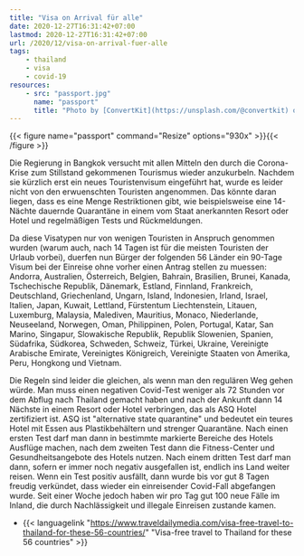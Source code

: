```yaml
---
title: "Visa on Arrival für alle"
date: 2020-12-27T16:31:42+07:00
lastmod: 2020-12-27T16:31:42+07:00
url: /2020/12/visa-on-arrival-fuer-alle
tags:
    - thailand
    - visa
    - covid-19
resources:
    - src: "passport.jpg"
      name: "passport"
      title: "Photo by [ConvertKit](https://unsplash.com/@convertkit) on Unsplash"
---
```


{{< figure name="passport" command="Resize" options="930x" >}}{{< /figure >}}

Die Regierung in Bangkok versucht mit allen Mitteln den durch die Corona-Krise zum Stillstand gekommenen Tourismus wieder anzukurbeln. Nachdem sie kürzlich erst ein neues Touristenvisum eingeführt hat, wurde es leider nicht von den erwuenschten Touristen angenommen. Das könnte daran liegen, dass es eine Menge Restriktionen gibt, wie beispielsweise eine 14-Nächte dauernde Quarantäne in einem vom Staat anerkannten Resort oder Hotel und regelmäßigen Tests und Rückmeldungen. 

Da diese Visatypen nur von wenigen Touristen in Anspruch genommen wurden (warum auch, nach 14 Tagen ist für die meisten Touristen der Urlaub vorbei), duerfen nun Bürger der folgenden 56 Länder ein 90-Tage Visum bei der Einreise ohne vorher einen Antrag stellen zu muessen: Andorra, Australien, Österreich, Belgien, Bahrain, Brasilien, Brunei, Kanada, Tschechische Republik, Dänemark, Estland, Finnland, Frankreich, Deutschland, Griechenland, Ungarn, Island, Indonesien, Irland, Israel, Italien, Japan, Kuwait, Lettland, Fürstentum Liechtenstein, Litauen, Luxemburg, Malaysia, Malediven, Mauritius, Monaco, Niederlande, Neuseeland, Norwegen, Oman, Philippinen, Polen, Portugal, Katar, San Marino, Singapur, Slowakische Republik, Republik Slowenien, Spanien, Südafrika, Südkorea, Schweden, Schweiz, Türkei, Ukraine, Vereinigte Arabische Emirate, Vereinigtes Königreich, Vereinigte Staaten von Amerika, Peru, Hongkong und Vietnam.

Die Regeln sind leider die gleichen, als wenn man den regulären Weg gehen würde. Man muss einen negativen Covid-Test weniger als 72 Stunden vor dem Abflug nach Thailand gemacht haben und nach der Ankunft dann 14 Nächste in einem Resort oder Hotel verbringen, das als ASQ Hotel zertifiziert ist. ASQ ist "alternative state quarantine" und bedeutet ein teures Hotel mit Essen aus Plastikbehältern und strenger Quarantäne. Nach einen ersten Test darf man dann in bestimmte markierte Bereiche des Hotels Ausflüge machen, nach dem zweiten Test dann die Fitness-Center und Gesundheitsangebote des Hotels nutzen. Nach einem dritten Test darf man dann, sofern er immer noch negativ ausgefallen ist, endlich ins Land weiter reisen. Wenn ein Test positiv ausfällt, dann wurde bis vor gut 8 Tagen freudig verkündet, dass wieder ein einreisender Covid-Fall abgefangen wurde. Seit einer Woche jedoch haben wir pro Tag gut 100 neue Fälle im Inland, die durch Nachlässigkeit und illegale Einreisen zustande kamen. 

- {{< languagelink "https://www.traveldailymedia.com/visa-free-travel-to-thailand-for-these-56-countries/" "Visa-free travel to Thailand for these 56 countries" >}}
